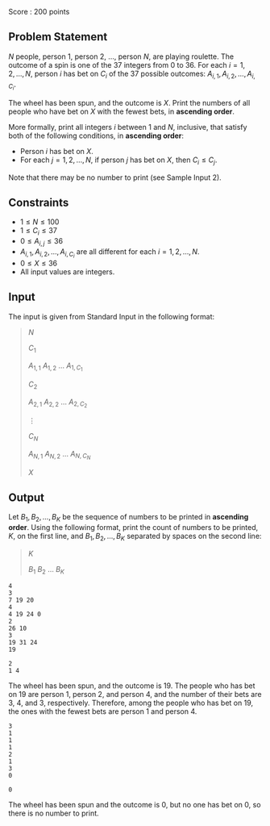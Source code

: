 Score : $200$ points

## Problem Statement

$N$ people, person $1$, person $2$, $\ldots$, person $N$, are playing roulette.
The outcome of a spin is one of the $37$ integers from $0$ to $36$.
For each $i = 1, 2, \ldots, N$, person $i$ has bet on $C_i$ of the $37$ possible outcomes: $A_{i, 1}, A_{i, 2}, \ldots, A_{i, C_i}$.

The wheel has been spun, and the outcome is $X$.
Print the numbers of all people who have bet on $X$ with the fewest bets, in **ascending order**.

More formally, print all integers $i$ between $1$ and $N$, inclusive, that satisfy both of the following conditions, in **ascending order**:

- Person $i$ has bet on $X$.
- For each $j = 1, 2, \ldots, N$, if person $j$ has bet on $X$, then $C_i \leq C_j$.

Note that there may be no number to print (see Sample Input 2).

## Constraints

- $1 \leq N \leq 100$
- $1 \leq C_i \leq 37$
- $0 \leq A_{i, j} \leq 36$
- $A_{i, 1}, A_{i, 2}, \ldots, A_{i, C_i}$ are all different for each $i = 1, 2, \ldots, N$.
- $0 \leq X \leq 36$
- All input values are integers.

## Input

The input is given from Standard Input in the following format:

> $N$
> 
> $C_1$
> 
> $A_{1, 1}$ $A_{1, 2}$ $\ldots$ $A_{1, C_1}$
> 
> $C_2$
> 
> $A_{2, 1}$ $A_{2, 2}$ $\ldots$ $A_{2, C_2}$
> 
> $\vdots$
> 
> $C_N$
> 
> $A_{N, 1}$ $A_{N, 2}$ $\ldots$ $A_{N, C_N}$
> 
> $X$

## Output

Let $B_1, B_2, \ldots, B_K$ be the sequence of numbers to be printed in **ascending order**.
Using the following format, print the count of numbers to be printed, $K$, on the first line,
and $B_1, B_2, \ldots, B_K$ separated by spaces on the second line:

> $K$
> 
> $B_1$ $B_2$ $\ldots$ $B_K$

```input1
4
3
7 19 20
4
4 19 24 0
2
26 10
3
19 31 24
19
```

```output1
2
1 4
```

The wheel has been spun, and the outcome is $19$.
The people who has bet on $19$ are person $1$, person $2$, and person $4$, and the number of their bets are $3$, $4$, and $3$, respectively.
Therefore, among the people who has bet on $19$, the ones with the fewest bets are person $1$ and person $4$.

```input2
3
1
1
1
2
1
3
0
```

```output2
0
```

The wheel has been spun and the outcome is $0$, but no one has bet on $0$, so there is no number to print.